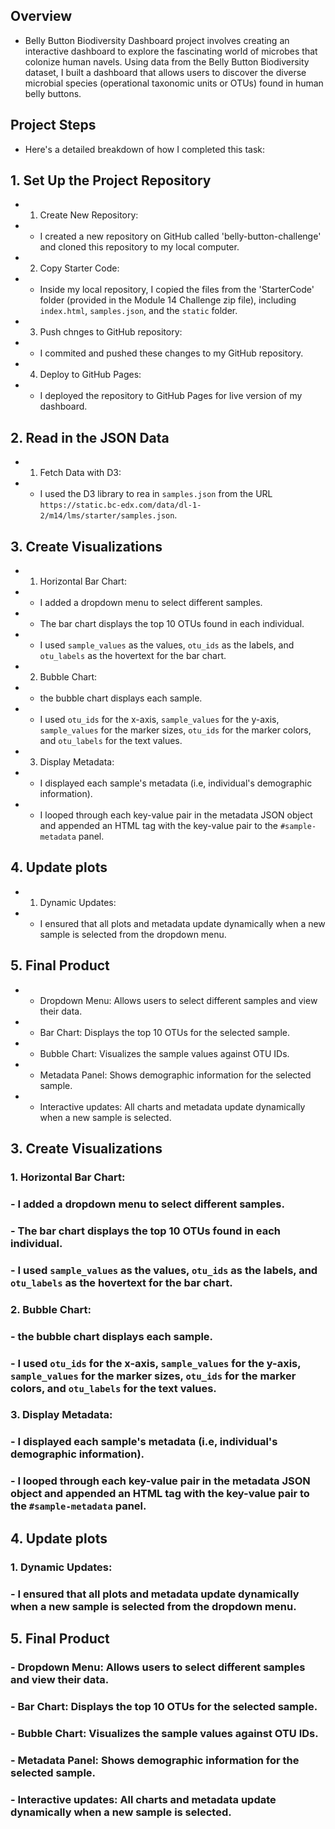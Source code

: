 ## Overview 
* Belly Button Biodiversity Dashboard project involves creating an interactive dashboard to explore the fascinating world of microbes that colonize human navels. Using data from the Belly Button Biodiversity dataset, I built a dashboard that allows users to discover the diverse microbial species (operational taxonomic units or OTUs) found in human belly buttons.

## Project Steps
* Here's a detailed breakdown of how I completed this task:

## 1. Set Up the Project Repository 
* 1. Create New Repository:
* * I created a new repository on GitHub called 'belly-button-challenge' and cloned this repository to my local computer. 

* 2. Copy Starter Code:
* * Inside my local repository, I copied the files from the 'StarterCode' folder (provided in the Module 14 Challenge zip file), including `index.html`, `samples.json`, and the `static` folder. 

* 3. Push chnges to GitHub repository:
* * I commited and pushed these changes to my GitHub repository.

* 4. Deploy to GitHub Pages:
* * I deployed the repository to GitHub Pages for live version of my dashboard. 

## 2. Read in the JSON Data
* 1. Fetch Data with D3:
* * I used the D3 library to rea in `samples.json` from the URL `https://static.bc-edx.com/data/dl-1-2/m14/lms/starter/samples.json`.

## 3. Create Visualizations
* 1. Horizontal Bar Chart:
* * I added a dropdown menu to select different samples.
* * The bar chart displays the top 10 OTUs found in each individual.
* * I used `sample_values` as the values, `otu_ids` as the labels, and `otu_labels` as the hovertext for the bar chart. 
* 2. Bubble Chart:
* *  the bubble chart displays each sample.
* * I used `otu_ids` for the x-axis, `sample_values` for the y-axis, `sample_values` for the marker sizes, `otu_ids` for the marker colors, and `otu_labels` for the text values. 
* 3. Display Metadata: 
* *  I displayed each sample's metadata (i.e, individual's demographic information).
* *  I looped through each key-value pair in the metadata JSON object and appended an HTML tag with the key-value pair to the `#sample-metadata` panel. 

## 4. Update plots
* 1. Dynamic Updates:
* * I ensured that all plots and metadata update dynamically when a new sample is selected from the dropdown menu. 

## 5. Final Product
* *  Dropdown Menu: Allows users to select different samples and view their data. 
* * Bar Chart: Displays the top 10 OTUs for the selected sample. 
* *  Bubble Chart: Visualizes the sample values against OTU IDs. 
* *  Metadata Panel: Shows demographic information for the selected sample. 
* *  Interactive updates: All charts and metadata update dynamically when a new sample is selected. 

## 3. Create Visualizations
### 1. Horizontal Bar Chart:
### - I added a dropdown menu to select different samples.
### - The bar chart displays the top 10 OTUs found in each individual.
### - I used `sample_values` as the values, `otu_ids` as the labels, and `otu_labels` as the hovertext for the bar chart. 
### 2. Bubble Chart:
### - the bubble chart displays each sample.
### - I used `otu_ids` for the x-axis, `sample_values` for the y-axis, `sample_values` for the marker sizes, `otu_ids` for the marker colors, and `otu_labels` for the text values. 
### 3. Display Metadata: 
### - I displayed each sample's metadata (i.e, individual's demographic information).
### - I looped through each key-value pair in the metadata JSON object and appended an HTML tag with the key-value pair to the `#sample-metadata` panel. 

## 4. Update plots
### 1. Dynamic Updates:
### - I ensured that all plots and metadata update dynamically when a new sample is selected from the dropdown menu. 

## 5. Final Product
### - Dropdown Menu: Allows users to select different samples and view their data. 
### - Bar Chart: Displays the top 10 OTUs for the selected sample. 
### - Bubble Chart: Visualizes the sample values against OTU IDs. 
### - Metadata Panel: Shows demographic information for the selected sample. 
### - Interactive updates: All charts and metadata update dynamically when a new sample is selected.  




